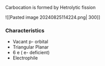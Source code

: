 Carbocation is formed by Hetrolytic fission

![[Pasted image 20240825114224.png| 300]]
### Characteristics 

- Vacant p- orbital 
- Triangular Planar
- 6 e ( e- deficient)
- Electrophile












